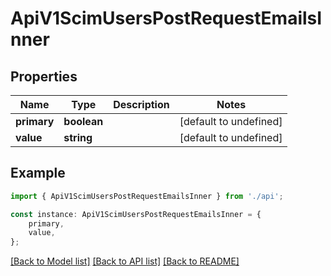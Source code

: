 # ApiV1ScimUsersPostRequestEmailsInner


## Properties

Name | Type | Description | Notes
------------ | ------------- | ------------- | -------------
**primary** | **boolean** |  | [default to undefined]
**value** | **string** |  | [default to undefined]

## Example

```typescript
import { ApiV1ScimUsersPostRequestEmailsInner } from './api';

const instance: ApiV1ScimUsersPostRequestEmailsInner = {
    primary,
    value,
};
```

[[Back to Model list]](../README.md#documentation-for-models) [[Back to API list]](../README.md#documentation-for-api-endpoints) [[Back to README]](../README.md)
